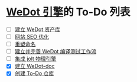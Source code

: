 # [WeDot 引擎](https://WeDot.top)的 To-Do 列表

- [ ] [建立 WeDot 资产库](建立%20WeDot%20资产库/index.md)
- [ ] [网站 SEO 优化](网站%20SEO%20优化/index.md)
- [ ] [重塑命名](重塑命名/index.md)
- [ ] [建立并完善 WeDot 编译测试工作流](建立并完善%20WeDot%20编译测试工作流/index.md)
- [ ] [集成 jolt 物理引擎](集成%20jolt%20物理引擎/index.md)
- [X] [建立 WeDot-doc](建立%20WeDot-doc/index.md)
- [X] [创建 To-Do 仓库](创建%20To-Do%20仓库/index.md)
